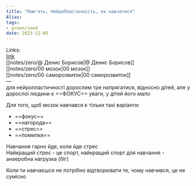 ```yaml
---
title: "Пам'ять, НейроПластичність, як навчатися"
Alias: 
tags:
- green/seed
date: 2023-12-05
---
```

Links:  
[link](https://youtu.be/M-mCiqTOrTM?si=Py5L5R-rO8TPeTrJ)  
[[notes/zero/@ Денис Борисов|@ Денис Борисов]]  
[[notes/zero/00 мозок|00 мозок]]  
[[notes/zero/00 саморозвиток|00 саморозвиток]]  
—  
для нейропластичності дорослим тре напрягатися, відносно дітей, але у дорослої людини є ==ФОКУС== уваги, у дітей його мало

Для того, щоб мозок навчався є тільки такі варіанти:
- ==фокус==
- ==нагорода==
- ==стрес==
- ==помилки==

Навчання гарно йде, коли йде стрес  
Найкращий стрес - це спорт, найкращий спорт для навчання - анаеробна нагрузка (біг)

Коли ти навчаєшся не потрібно відтворювати те, чому навчився, це не сумісно
